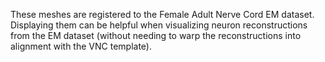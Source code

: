 These meshes are registered to the Female Adult Nerve Cord EM dataset. Displaying them can be helpful when visualizing neuron reconstructions from the EM dataset (without needing to warp the reconstructions into alignment with the VNC template).
